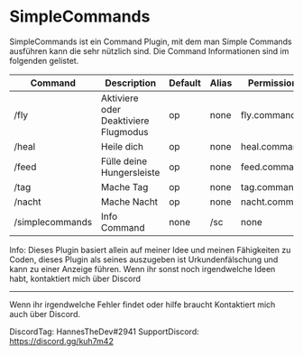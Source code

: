 # SimpleCommands

SimpleCommands ist ein Command Plugin, mit dem man Simple Commands ausführen kann die sehr nützlich sind. Die Command Informationen sind im folgenden gelistet.

Command | Description | Default | Alias | Permissions
--------- | ------------------- | ------- | ---------- | -----------
/fly | Aktiviere oder Deaktiviere Flugmodus | op | none | fly.command
/heal | Heile dich | op | none | heal.command
/feed | Fülle deine Hungersleiste | op | none | feed.command
/tag | Mache Tag | op | none | tag.command
/nacht | Mache Nacht | op | none | nacht.command
/simplecommands | Info Command | none | /sc | none

Info: Dieses Plugin basiert allein auf meiner Idee und meinen Fähigkeiten zu Coden, dieses Plugin als seines auszugeben ist Urkundenfälschung und kann zu einer Anzeige führen. Wenn ihr sonst noch irgendwelche Ideen habt, kontaktiert mich über Discord

----------------

Wenn ihr irgendwelche Fehler findet oder hilfe braucht Kontaktiert mich auch über Discord.

DiscordTag: HannesTheDev#2941
SupportDiscord: https://discord.gg/kuh7m42